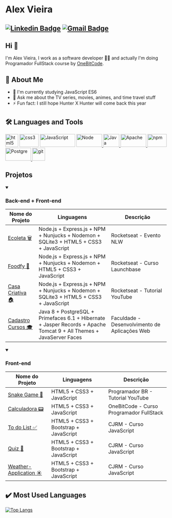 # Alex Vieira
[![Linkedin Badge](https://img.shields.io/badge/-alexvieira-blue?style=flat-square&logo=Linkedin&logoColor=white&link=https://www.linkedin.com/in/alex-vieira-081888109/)](https://www.linkedin.com/in/alex-vieira-081888109/)
[![Gmail Badge](https://img.shields.io/badge/-alexvieiracb20@gmail.com-c14438?style=flat-square&logo=Gmail&logoColor=white&link=mailto:sakshamtaneja7861@gmail.com)](mailto:alexvieiracb20@gmail.com)
---

## Hi 👋          
I'm Alex Vieira, I work as a software developer 👨‍💻 and actually I'm doing Programador FullStack course by [OneBitCode](https://www.youtube.com/@OneBitCode).

## 🧐 About Me
- 🔭 I'm currently studying JavaScript ES6
- 💬 Ask me about the TV series, movies, animes, and time travel stuff
- ⚡ Fun fact: I still hope Hunter X Hunter will come back this year

## 🛠️ Languages and Tools
<p align="left"> 
<a href="https://www.w3.org/html/" target="_blank"> <img src="https://www.vectorlogo.zone/logos/w3_html5/w3_html5-icon.svg" alt="html5" width="40" height="40"/></a> 
<a href="https://www.w3schools.com/css/" target="_blank"> <img src="https://www.vectorlogo.zone/logos/netlifyapp_watercss/netlifyapp_watercss-ar21.svg" alt="css3" width="60" height="40"/></a> 
<a href="https://www.javascript.com/" target="_blank"> <img src="https://www.vectorlogo.zone/logos/javascript/javascript-horizontal.svg" alt="JavaScript" width="110" height="40"/></a>
<a href="https://nodejs.org/en//" target="_blank"> <img src="https://www.vectorlogo.zone/logos/nodejs/nodejs-horizontal.svg" alt="Node" width="80" height="40"/> </a>
<a href="https://https://www.java.com/en/" target="_blank"> <img src="https://www.vectorlogo.zone/logos/java/java-icon.svg" alt="Java" width="50" height="40"/> </a>
<a href="https://www.apache.org/" target="_blank"> <img src="https://www.vectorlogo.zone/logos/apache/apache-official.svg" alt="Apache" width="80" height="40"/> </a>
<a href="https://www.npmjs.com/" target="_blank"> <img src="https://www.vectorlogo.zone/logos/npmjs/npmjs-ar21.svg" alt="npm" width="60" height="40"/> </a>
<a href="https://www.postgresql.org/" target="_blank"> <img src="https://www.vectorlogo.zone/logos/postgresql/postgresql-ar21.svg" alt="Postgre" width="80" height="40"/> </a> 
<a href="https://git-scm.com/" target="_blank"> <img src="https://www.vectorlogo.zone/logos/git-scm/git-scm-icon.svg" alt="git" width="40" height="40"/> </a>  
</p>
    
## Projetos    
<details open>
  <summary><h3>Back-end + Front-end</h3></summary>
  
  | Nome do Projeto | Linguagens | Descrição | 
  |------|-------|-------|
  | [Ecoleta 🗑️](https://github.com/alexvieirasj/nlw) | Node.js + Express.js + NPM + Nunjucks + Nodemon + SQLite3 + HTML5 + CSS3 + JavaScript | Rocketseat - Evento NLW |
  | [Foodfy 🍲](https://github.com/alexvieirasj/foodfy) | Node.js + Express.js + NPM + Nunjucks + Nodemon + HTML5 + CSS3 + JavaScript | Rocketseat - Curso Launchbase | 
  | [Casa Criativa 🏠](https://github.com/alexvieirasj/casa-criativa) | Node.js + Express.js + NPM + Nunjucks + Nodemon + SQLite3 + HTML5 + CSS3 + JavaScript | Rocketseat - Tutorial YouTube |
  | [Cadastro Cursos 🎓](https://github.com/alexvieirasj/DAW-Modelo-1-Web) | Java 8 + PostgreSQL + Primefaces 6.1 + Hibernate + Jasper Records + Apache Tomcat 9 + All Themes + JavaServer Faces  | Faculdade - Desenvolvimento de Aplicações Web |
  
</details>

<details open>
  <summary><h3>Front-end</h3></summary>
  
  | Nome do Projeto | Linguagens | Descrição | 
  |------|-------|-------|
  | [Snake Game 🐍](https://github.com/alexvieirasj/snake-game) | HTML5 + CSS3 + JavaScript | Programador BR - Tutorial YouTube |
  | [Calculadora 📟](https://github.com/alexvieirasj/onebitcode_calculator) | HTML5 + CSS3 + JavaScript | OneBitCode - Curso Programador FullStack |
  | [To do List ✅](https://github.com/alexvieirasj/to-do-list) | HTML5 + CSS3 + Bootstrap + JavaScript | CJRM - Curso JavaScript | 
  | [Quiz 🎲](https://github.com/alexvieirasj/quiz-application) | HTML5 + CSS3 + Bootstrap + JavaScript | CJRM - Curso JavaScript |
  | [Weather-Application ☀️](https://github.com/alexvieirasj/weather-application) | HTML5 + CSS3 + Bootstrap + JavaScript | CJRM - Curso JavaScript |

  
</details>

## :heavy_check_mark: Most Used Languages
[![Top Langs](https://github-readme-stats.vercel.app/api/top-langs/?username=alexvieirasj&layout=compact&how_icons=true&theme=dark)](https://github.com/anuraghazra/github-readme-stats)

